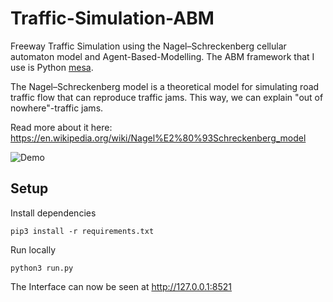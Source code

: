 # Traffic-Simulation-ABM
Freeway Traffic Simulation using the Nagel–Schreckenberg cellular automaton model and Agent-Based-Modelling.
The ABM framework that I use is Python [mesa](https://mesa.readthedocs.io/en/master/overview.html).

The Nagel–Schreckenberg model is a theoretical model for simulating road traffic flow that can reproduce traffic jams. This way, we can explain "out of nowhere"-traffic jams.

Read more about it here: https://en.wikipedia.org/wiki/Nagel%E2%80%93Schreckenberg_model

![Demo](Demo.gif)

## Setup
Install dependencies
```
pip3 install -r requirements.txt 
```
Run locally
```
python3 run.py
```
The Interface can now be seen at http://127.0.0.1:8521
